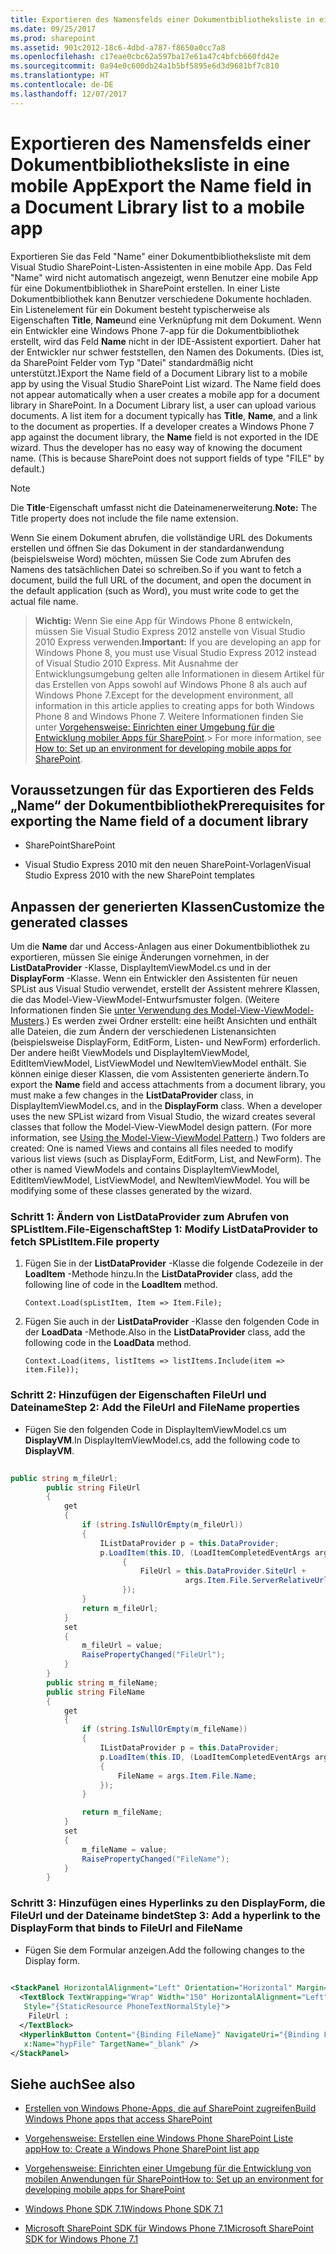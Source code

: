 ```yaml
---
title: Exportieren des Namensfelds einer Dokumentbibliotheksliste in eine mobile App
ms.date: 09/25/2017
ms.prod: sharepoint
ms.assetid: 901c2012-18c6-4dbd-a787-f8650a0cc7a8
ms.openlocfilehash: c17eae0cbc62a597ba17e61a47c4bfcb660fd42e
ms.sourcegitcommit: 0a94e0c600db24a1b5bf5895e6d3d9681bf7c810
ms.translationtype: HT
ms.contentlocale: de-DE
ms.lasthandoff: 12/07/2017
---
```

# <a name="export-the-name-field-in-a-document-library-list-to-a-mobile-app"></a><span data-ttu-id="259db-102">Exportieren des Namensfelds einer Dokumentbibliotheksliste in eine mobile App</span><span class="sxs-lookup"><span data-stu-id="259db-102">Export the Name field in a Document Library list to a mobile app</span></span>

<span data-ttu-id="259db-p101">Exportieren Sie das Feld "Name" einer Dokumentbibliotheksliste mit dem Visual Studio SharePoint-Listen-Assistenten in eine mobile App. Das Feld "Name" wird nicht automatisch angezeigt, wenn Benutzer eine mobile App für eine Dokumentbibliothek in SharePoint erstellen. In einer Liste Dokumentbibliothek kann Benutzer verschiedene Dokumente hochladen. Ein Listenelement für ein Dokument besteht typischerweise als Eigenschaften **Title**, **Name**und eine Verknüpfung mit dem Dokument. Wenn ein Entwickler eine Windows Phone 7-app für die Dokumentbibliothek erstellt, wird das Feld **Name** nicht in der IDE-Assistent exportiert. Daher hat der Entwickler nur schwer feststellen, den Namen des Dokuments. (Dies ist, da SharePoint Felder vom Typ "Datei" standardmäßig nicht unterstützt.)</span><span class="sxs-lookup"><span data-stu-id="259db-p101">Export the Name field of a Document Library list to a mobile app by using the Visual Studio SharePoint List wizard. The Name field does not appear automatically when a user creates a mobile app for a document library in SharePoint. In a Document Library list, a user can upload various documents. A list item for a document typically has **Title**, **Name**, and a link to the document as properties. If a developer creates a Windows Phone 7 app against the document library, the **Name** field is not exported in the IDE wizard. Thus the developer has no easy way of knowing the document name. (This is because SharePoint does not support fields of type "FILE" by default.)</span></span>
  
> [!NOTE]
> <span data-ttu-id="259db-110">Die **Title**-Eigenschaft umfasst nicht die Dateinamenerweiterung.</span><span class="sxs-lookup"><span data-stu-id="259db-110">**Note:** The Title property does not include the file name extension.</span></span>
  
    
    


<span data-ttu-id="259db-111">Wenn Sie einem Dokument abrufen, die vollständige URL des Dokuments erstellen und öffnen Sie das Dokument in der standardanwendung (beispielsweise Word) möchten, müssen Sie Code zum Abrufen des Namens des tatsächlichen Datei so schreiben.</span><span class="sxs-lookup"><span data-stu-id="259db-111">So if you want to fetch a document, build the full URL of the document, and open the document in the default application (such as Word), you must write code to get the actual file name.</span></span>
  
    
    


> <span data-ttu-id="259db-112">**Wichtig:** Wenn Sie eine App für Windows Phone 8 entwickeln, müssen Sie Visual Studio Express 2012 anstelle von Visual Studio 2010 Express verwenden.</span><span class="sxs-lookup"><span data-stu-id="259db-112">**Important:** If you are developing an app for Windows Phone 8, you must use Visual Studio Express 2012 instead of Visual Studio 2010 Express.</span></span> <span data-ttu-id="259db-113">Mit Ausnahme der Entwicklungsumgebung gelten alle Informationen in diesem Artikel für das Erstellen von Apps sowohl auf Windows Phone 8 als auch auf Windows Phone 7.</span><span class="sxs-lookup"><span data-stu-id="259db-113">Except for the development environment, all information in this article applies to creating apps for both Windows Phone 8 and Windows Phone 7.</span></span> <span data-ttu-id="259db-114">Weitere Informationen finden Sie unter [Vorgehensweise: Einrichten einer Umgebung für die Entwicklung mobiler Apps für SharePoint](how-to-set-up-an-environment-for-developing-mobile-apps-for-sharepoint.md).</span><span class="sxs-lookup"><span data-stu-id="259db-114">> For more information, see  [How to: Set up an environment for developing mobile apps for SharePoint](how-to-set-up-an-environment-for-developing-mobile-apps-for-sharepoint.md).</span></span> 
  
    
    


## <a name="prerequisites-for-exporting-the-name-field-of-a-document-library"></a><span data-ttu-id="259db-115">Voraussetzungen für das Exportieren des Felds „Name“ der Dokumentbibliothek</span><span class="sxs-lookup"><span data-stu-id="259db-115">Prerequisites for exporting the Name field of a document library</span></span>


- <span data-ttu-id="259db-116">SharePoint</span><span class="sxs-lookup"><span data-stu-id="259db-116">SharePoint</span></span>
    
  
- <span data-ttu-id="259db-117">Visual Studio Express 2010 mit den neuen SharePoint-Vorlagen</span><span class="sxs-lookup"><span data-stu-id="259db-117">Visual Studio Express 2010 with the new SharePoint templates</span></span>
    
  

## <a name="customize-the-generated-classes"></a><span data-ttu-id="259db-118">Anpassen der generierten Klassen</span><span class="sxs-lookup"><span data-stu-id="259db-118">Customize the generated classes</span></span>
<span data-ttu-id="259db-119"><a name="HowToExportTheNameFieldInADocumentLibraryListToAMobileApp_CustomizeTheGeneratedClases"> </a></span><span class="sxs-lookup"><span data-stu-id="259db-119"><a name="HowToExportTheNameFieldInADocumentLibraryListToAMobileApp_CustomizeTheGeneratedClases"> </a></span></span>

<span data-ttu-id="259db-p103">Um die **Name** dar und Access-Anlagen aus einer Dokumentbibliothek zu exportieren, müssen Sie einige Änderungen vornehmen, in der **ListDataProvider** -Klasse, DisplayItemViewModel.cs und in der **DisplayForm** -Klasse. Wenn ein Entwickler den Assistenten für neuen SPList aus Visual Studio verwendet, erstellt der Assistent mehrere Klassen, die das Model-View-ViewModel-Entwurfsmuster folgen. (Weitere Informationen finden Sie [unter Verwendung des Model-View-ViewModel-Musters]((http://msdn.microsoft.com/de-DE/library/hh821028.aspx)).) Es werden zwei Ordner erstellt: eine heißt Ansichten und enthält alle Dateien, die zum Ändern der verschiedenen Listenansichten (beispielsweise DisplayForm, EditForm, Listen- und NewForm) erforderlich. Der andere heißt ViewModels und DisplayItemViewModel, EditItemViewModel, ListViewModel und NewItemViewModel enthält. Sie können einige dieser Klassen, die vom Assistenten generierte ändern.</span><span class="sxs-lookup"><span data-stu-id="259db-p103">To export the **Name** field and access attachments from a document library, you must make a few changes in the **ListDataProvider** class, in DisplayItemViewModel.cs, and in the **DisplayForm** class. When a developer uses the new SPList wizard from Visual Studio, the wizard creates several classes that follow the Model-View-ViewModel design pattern. (For more information, see [Using the Model-View-ViewModel Pattern]((http://msdn.microsoft.com/de-DE/library/hh821028.aspx)).) Two folders are created: One is named Views and contains all files needed to modify various list views (such as DisplayForm, EditForm, List, and NewForm). The other is named ViewModels and contains DisplayItemViewModel, EditItemViewModel, ListViewModel, and NewItemViewModel. You will be modifying some of these classes generated by the wizard.</span></span>
  
    
    

### <a name="step-1-modify-listdataprovider-to-fetch-splistitemfile-property"></a><span data-ttu-id="259db-125">Schritt 1: Ändern von ListDataProvider zum Abrufen von SPListItem.File-Eigenschaft</span><span class="sxs-lookup"><span data-stu-id="259db-125">Step 1: Modify ListDataProvider to fetch SPListItem.File property</span></span>


1. <span data-ttu-id="259db-126">Fügen Sie in der **ListDataProvider** -Klasse die folgende Codezeile in der **LoadItem** -Methode hinzu.</span><span class="sxs-lookup"><span data-stu-id="259db-126">In the **ListDataProvider** class, add the following line of code in the **LoadItem** method.</span></span>
    
     `Context.Load(spListItem, Item => Item.File);`
    
  
2. <span data-ttu-id="259db-127">Fügen Sie auch in der **ListDataProvider** -Klasse den folgenden Code in der **LoadData** -Methode.</span><span class="sxs-lookup"><span data-stu-id="259db-127">Also in the **ListDataProvider** class, add the following code in the **LoadData** method.</span></span>
    
     `Context.Load(items, listItems => listItems.Include(item => item.File));`
    
  

### <a name="step-2-add-the-fileurl-and-filename-properties"></a><span data-ttu-id="259db-128">Schritt 2: Hinzufügen der Eigenschaften FileUrl und Dateiname</span><span class="sxs-lookup"><span data-stu-id="259db-128">Step 2: Add the FileUrl and FileName properties</span></span>


- <span data-ttu-id="259db-129">Fügen Sie den folgenden Code in DisplayItemViewModel.cs um **DisplayVM**.</span><span class="sxs-lookup"><span data-stu-id="259db-129">In DisplayItemViewModel.cs, add the following code to **DisplayVM**.</span></span>
    
```cs
  
public string m_fileUrl;
        public string FileUrl
        {
            get
            {
                if (string.IsNullOrEmpty(m_fileUrl))
                {
                    IListDataProvider p = this.DataProvider;
                    p.LoadItem(this.ID, (LoadItemCompletedEventArgs args) =>
                         {
                             FileUrl = this.DataProvider.SiteUrl + 
                                       args.Item.File.ServerRelativeUrl;
                         });
                }
                return m_fileUrl;
            }
            set
            {
                m_fileUrl = value;
                RaisePropertyChanged("FileUrl");
            }
        }
        public string m_fileName;
        public string FileName
        {
            get
            {
                if (string.IsNullOrEmpty(m_fileName))
                {
                    IListDataProvider p = this.DataProvider;
                    p.LoadItem(this.ID, (LoadItemCompletedEventArgs args) =>
                    {
                        FileName = args.Item.File.Name;
                    });
                }

                return m_fileName;
            }
            set
            {
                m_fileName = value;
                RaisePropertyChanged("FileName");
            }
        }
```


### <a name="step-3-add-a-hyperlink-to-the-displayform-that-binds-to-fileurl-and-filename"></a><span data-ttu-id="259db-130">Schritt 3: Hinzufügen eines Hyperlinks zu den DisplayForm, die FileUrl und der Dateiname bindet</span><span class="sxs-lookup"><span data-stu-id="259db-130">Step 3: Add a hyperlink to the DisplayForm that binds to FileUrl and FileName</span></span>


- <span data-ttu-id="259db-131">Fügen Sie dem Formular anzeigen.</span><span class="sxs-lookup"><span data-stu-id="259db-131">Add the following changes to the Display form.</span></span>
    
```XML
  
<StackPanel HorizontalAlignment="Left" Orientation="Horizontal" Margin="0,5,0,5">
  <TextBlock TextWrapping="Wrap" Width="150" HorizontalAlignment="Left" 
   Style="{StaticResource PhoneTextNormalStyle}">
    FileUrl :
  </TextBlock>
  <HyperlinkButton Content="{Binding FileName}" NavigateUri="{Binding FileUrl}" 
   x:Name="hypFile" TargetName="_blank" />
</StackPanel>

```


## <a name="see-also"></a><span data-ttu-id="259db-132">Siehe auch</span><span class="sxs-lookup"><span data-stu-id="259db-132">See also</span></span>
<span data-ttu-id="259db-133"><a name="SP15StoreSPlist_addlresources"> </a></span><span class="sxs-lookup"><span data-stu-id="259db-133"><a name="SP15StoreSPlist_addlresources"> </a></span></span>


-  [<span data-ttu-id="259db-134">Erstellen von Windows Phone-Apps, die auf SharePoint zugreifen</span><span class="sxs-lookup"><span data-stu-id="259db-134">Build Windows Phone apps that access SharePoint</span></span>](build-windows-phone-apps-that-access-sharepoint.md)
    
  
-  [<span data-ttu-id="259db-135">Vorgehensweise: Erstellen eine Windows Phone SharePoint Liste app</span><span class="sxs-lookup"><span data-stu-id="259db-135">How to: Create a Windows Phone SharePoint list app</span></span>](how-to-create-a-windows-phone-sharepoint-list-app.md)
    
  
-  [<span data-ttu-id="259db-136">Vorgehensweise: Einrichten einer Umgebung für die Entwicklung von mobilen Anwendungen für SharePoint</span><span class="sxs-lookup"><span data-stu-id="259db-136">How to: Set up an environment for developing mobile apps for SharePoint</span></span>](how-to-set-up-an-environment-for-developing-mobile-apps-for-sharepoint.md)
    
  
-  [<span data-ttu-id="259db-137">Windows Phone SDK 7.1</span><span class="sxs-lookup"><span data-stu-id="259db-137">Windows Phone SDK 7.1</span></span>](http://www.microsoft.com/en-us/download/details.aspx?id=27570)
    
  
-  [<span data-ttu-id="259db-138">Microsoft SharePoint SDK für Windows Phone 7.1</span><span class="sxs-lookup"><span data-stu-id="259db-138">Microsoft SharePoint SDK for Windows Phone 7.1</span></span>](http://www.microsoft.com/en-us/download/details.aspx?id=30476)
    
  

